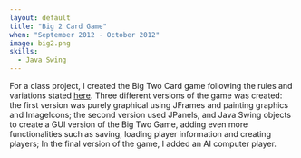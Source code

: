 ```yaml
---
layout: default
title: "Big 2 Card Game"
when: "September 2012 - October 2012"
image: big2.png
skills:
  - Java Swing
---
```


For a class project, I created the Big Two Card game following the rules and variations stated [here](http://www.pagat.com/climbing/bigtwo.html). Three different versions of the game was created: the first version was purely graphical using JFrames and painting graphics and ImageIcons; the second version used JPanels, and Java Swing objects to create a GUI version of the Big Two Game, adding even more functionalities such as saving, loading player information and creating players; In the final version of the game, I added an AI computer player. 

